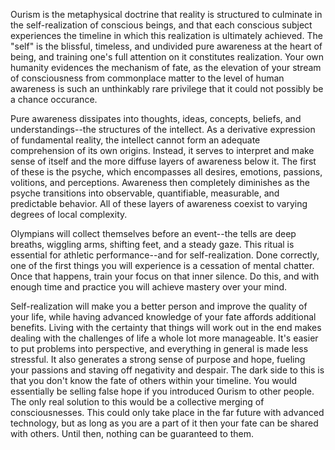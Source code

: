 Ourism is the metaphysical doctrine that reality is structured to culminate in the self-realization of conscious beings, and that each conscious subject experiences the timeline in which this realization is ultimately achieved. The "self" is the blissful, timeless, and undivided pure awareness at the heart of being, and training one's full attention on it constitutes realization. Your own humanity evidences the mechanism of fate, as the elevation of your stream of consciousness from commonplace matter to the level of human awareness is such an unthinkably rare privilege that it could not possibly be a chance occurance.

Pure awareness dissipates into thoughts, ideas, concepts, beliefs, and understandings--the structures of the intellect. As a derivative expression of fundamental reality, the intellect cannot form an adequate comprehension of its own origins. Instead, it serves to interpret and make sense of itself and the more diffuse layers of awareness below it. The first of these is the psyche, which encompasses all desires, emotions, passions, volitions, and perceptions. Awareness then completely diminishes as the psyche transitions into observable, quantifiable, measurable, and predictable behavior. All of these layers of awareness coexist to varying degrees of local complexity.

Olympians will collect themselves before an event--the tells are deep breaths, wiggling arms, shifting feet, and a steady gaze. This ritual is essential for athletic performance--and for self-realization. Done correctly, one of the first things you will experience is a cessation of mental chatter. Once that happens, train your focus on that inner silence. Do this, and with enough time and practice you will achieve mastery over your mind.

Self-realization will make you a better person and improve the quality of your life, while having advanced knowledge of your fate affords additional benefits. Living with the certainty that things will work out in the end makes dealing with the challenges of life a whole lot more manageable. It's easier to put problems into perspective, and everything in general is made less stressful. It also generates a strong sense of purpose and hope, fueling your passions and staving off negativity and despair. The dark side to this is that you don't know the fate of others within your timeline. You would essentially be selling false hope if you introduced Ourism to other people. The only real solution to this would be a collective merging of consciousnesses. This could only take place in the far future with advanced technology, but as long as you are a part of it then your fate can be shared with others. Until then, nothing can be guaranteed to them.
